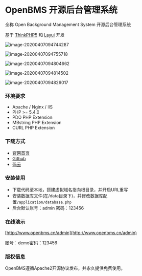 # OpenBMS 开源后台管理系统

全称 Open Background Management System 开源后台管理系统

基于 [ThinkPHP5](http://www.thinkphp.cn) 和 [Layui](https://www.layui.com) 开发



![image-20200407094744287](C:\Users\Administrator\AppData\Roaming\Typora\typora-user-images\image-20200407094744287.png)



![image-20200407094755718](C:\Users\Administrator\AppData\Roaming\Typora\typora-user-images\image-20200407094755718.png)



![image-20200407094804662](C:\Users\Administrator\AppData\Roaming\Typora\typora-user-images\image-20200407094804662.png)



![image-20200407094814502](C:\Users\Administrator\AppData\Roaming\Typora\typora-user-images\image-20200407094814502.png)



![image-20200407094826017](C:\Users\Administrator\AppData\Roaming\Typora\typora-user-images\image-20200407094826017.png)





### 环境要求

* Apache / Nginx / IIS
* PHP >= 5.4.0
* PDO PHP Extension
* MBstring PHP Extension
* CURL PHP Extension

### 下载方式

* [官网首页](http://www.openbms.cn)
* [Github](https://github.com/chenjiacheng/openbms)
* [码云](https://gitee.com/openbms/openbms)

### 安装使用

* 下载代码至本地，搭建虚拟域名指向根目录，并开启URL重写
* 安装数据库文件(在/data目录下)，并修改数据库配置`/application/database.php`
* 后台默认账号：admin 密码：123456

### 在线演示

[http://www.openbms.cn/admin](http://www.openbms.cn/admin)

账号：demo密码：123456

### 版权信息

OpenBMS遵循Apache2开源协议发布，并永久提供免费使用。